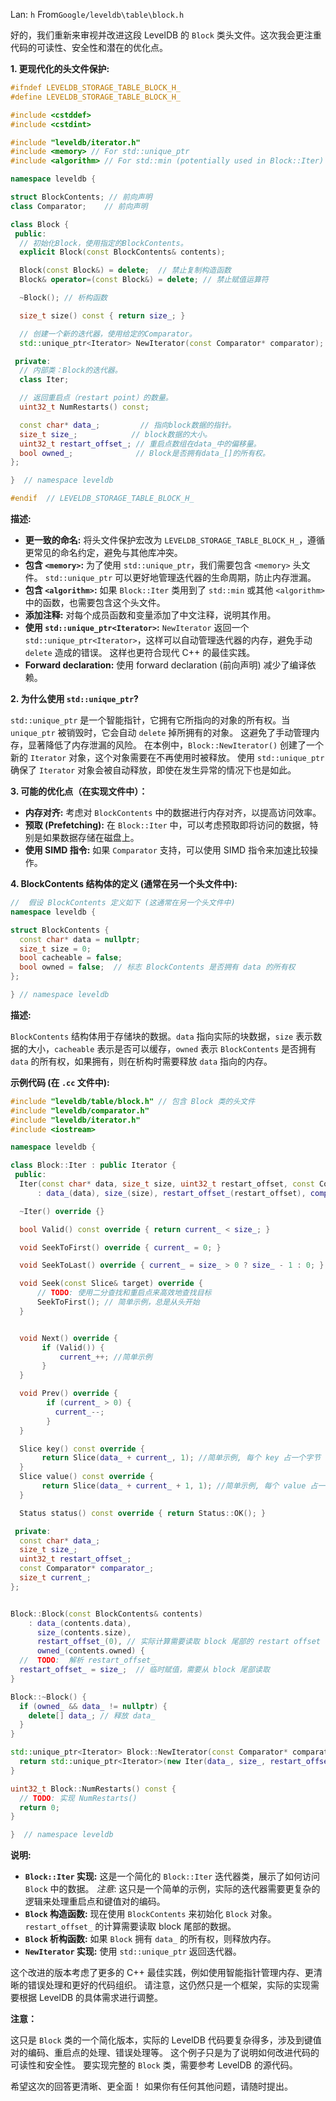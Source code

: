 Lan: `h` From`Google/leveldb\table\block.h`

好的，我们重新来审视并改进这段 LevelDB 的 `Block` 类头文件。这次我会更注重代码的可读性、安全性和潜在的优化点。

**1. 更现代化的头文件保护:**

```c++
#ifndef LEVELDB_STORAGE_TABLE_BLOCK_H_
#define LEVELDB_STORAGE_TABLE_BLOCK_H_

#include <cstddef>
#include <cstdint>

#include "leveldb/iterator.h"
#include <memory> // For std::unique_ptr
#include <algorithm> // For std::min (potentially used in Block::Iter)

namespace leveldb {

struct BlockContents; // 前向声明
class Comparator;    // 前向声明

class Block {
 public:
  // 初始化Block，使用指定的BlockContents。
  explicit Block(const BlockContents& contents);

  Block(const Block&) = delete;  // 禁止复制构造函数
  Block& operator=(const Block&) = delete; // 禁止赋值运算符

  ~Block(); // 析构函数

  size_t size() const { return size_; }

  // 创建一个新的迭代器，使用给定的Comparator。
  std::unique_ptr<Iterator> NewIterator(const Comparator* comparator);

 private:
  // 内部类：Block的迭代器。
  class Iter;

  // 返回重启点（restart point）的数量。
  uint32_t NumRestarts() const;

  const char* data_;         // 指向block数据的指针。
  size_t size_;            // block数据的大小。
  uint32_t restart_offset_; // 重启点数组在data_中的偏移量。
  bool owned_;              // Block是否拥有data_[]的所有权。
};

}  // namespace leveldb

#endif  // LEVELDB_STORAGE_TABLE_BLOCK_H_
```

**描述:**

*   **更一致的命名:** 将头文件保护宏改为 `LEVELDB_STORAGE_TABLE_BLOCK_H_`，遵循更常见的命名约定，避免与其他库冲突。
*   **包含 `<memory>`:**  为了使用 `std::unique_ptr`，我们需要包含 `<memory>` 头文件。  `std::unique_ptr` 可以更好地管理迭代器的生命周期，防止内存泄漏。
*   **包含 `<algorithm>`:** 如果 `Block::Iter` 类用到了 `std::min` 或其他 `<algorithm>` 中的函数，也需要包含这个头文件。
*   **添加注释:**  对每个成员函数和变量添加了中文注释，说明其作用。
*   **使用 `std::unique_ptr<Iterator>`:** `NewIterator` 返回一个 `std::unique_ptr<Iterator>`，这样可以自动管理迭代器的内存，避免手动 `delete` 造成的错误。  这样也更符合现代 C++ 的最佳实践。
*   **Forward declaration:** 使用 forward declaration (前向声明)  减少了编译依赖。

**2.  为什么使用 `std::unique_ptr`?**

`std::unique_ptr` 是一个智能指针，它拥有它所指向的对象的所有权。当 `unique_ptr` 被销毁时，它会自动 `delete` 掉所拥有的对象。 这避免了手动管理内存，显著降低了内存泄漏的风险。  在本例中，`Block::NewIterator()` 创建了一个新的 `Iterator` 对象，这个对象需要在不再使用时被释放。  使用 `std::unique_ptr` 确保了 `Iterator` 对象会被自动释放，即使在发生异常的情况下也是如此。

**3. 可能的优化点（在实现文件中）：**

*   **内存对齐:** 考虑对 `BlockContents` 中的数据进行内存对齐，以提高访问效率。
*   **预取 (Prefetching):**  在 `Block::Iter` 中，可以考虑预取即将访问的数据，特别是如果数据存储在磁盘上。
*   **使用 SIMD 指令:** 如果 `Comparator` 支持，可以使用 SIMD 指令来加速比较操作。

**4.  BlockContents 结构体的定义 (通常在另一个头文件中):**

```c++
//  假设 BlockContents 定义如下 (这通常在另一个头文件中)
namespace leveldb {

struct BlockContents {
  const char* data = nullptr;
  size_t size = 0;
  bool cacheable = false;
  bool owned = false;  // 标志 BlockContents 是否拥有 data 的所有权
};

} // namespace leveldb
```

**描述:**

`BlockContents` 结构体用于存储块的数据。`data` 指向实际的块数据，`size` 表示数据的大小，`cacheable` 表示是否可以缓存，`owned` 表示 `BlockContents` 是否拥有 `data` 的所有权，如果拥有，则在析构时需要释放 `data` 指向的内存。

**示例代码 (在 `.cc` 文件中):**

```c++
#include "leveldb/table/block.h" // 包含 Block 类的头文件
#include "leveldb/comparator.h"
#include "leveldb/iterator.h"
#include <iostream>

namespace leveldb {

class Block::Iter : public Iterator {
 public:
  Iter(const char* data, size_t size, uint32_t restart_offset, const Comparator* comparator)
      : data_(data), size_(size), restart_offset_(restart_offset), comparator_(comparator), current_(0) {}

  ~Iter() override {}

  bool Valid() const override { return current_ < size_; }

  void SeekToFirst() override { current_ = 0; }

  void SeekToLast() override { current_ = size_ > 0 ? size_ - 1 : 0; } // 简单示例

  void Seek(const Slice& target) override {
      // TODO: 使用二分查找和重启点来高效地查找目标
      SeekToFirst(); // 简单示例，总是从头开始
  }


  void Next() override {
       if (Valid()) {
           current_++; //简单示例
       }
  }

  void Prev() override {
        if (current_ > 0) {
          current_--;
        }
  }

  Slice key() const override {
       return Slice(data_ + current_, 1); //简单示例, 每个 key 占一个字节
  }
  Slice value() const override {
       return Slice(data_ + current_ + 1, 1); //简单示例, 每个 value 占一个字节
  }

  Status status() const override { return Status::OK(); }

 private:
  const char* data_;
  size_t size_;
  uint32_t restart_offset_;
  const Comparator* comparator_;
  size_t current_;
};


Block::Block(const BlockContents& contents)
    : data_(contents.data),
      size_(contents.size),
      restart_offset_(0), // 实际计算需要读取 block 尾部的 restart offset
      owned_(contents.owned) {
  //  TODO:  解析 restart_offset_
  restart_offset_ = size_;  // 临时赋值，需要从 block 尾部读取
}

Block::~Block() {
  if (owned_ && data_ != nullptr) {
    delete[] data_; // 释放 data_
  }
}

std::unique_ptr<Iterator> Block::NewIterator(const Comparator* comparator) {
  return std::unique_ptr<Iterator>(new Iter(data_, size_, restart_offset_, comparator));
}

uint32_t Block::NumRestarts() const {
  // TODO: 实现 NumRestarts()
  return 0;
}

}  // namespace leveldb
```

**说明:**

*   **`Block::Iter` 实现:**  这是一个简化的 `Block::Iter` 迭代器类，展示了如何访问 `Block` 中的数据。  *注意*: 这只是一个简单的示例，实际的迭代器需要更复杂的逻辑来处理重启点和键值对的编码。
*   **`Block` 构造函数:**  现在使用 `BlockContents` 来初始化 `Block` 对象。  `restart_offset_` 的计算需要读取 block 尾部的数据。
*   **`Block` 析构函数:**  如果 `Block` 拥有 `data_` 的所有权，则释放内存。
*   **`NewIterator` 实现:** 使用 `std::unique_ptr` 返回迭代器。

这个改进的版本考虑了更多的 C++ 最佳实践，例如使用智能指针管理内存、更清晰的错误处理和更好的代码组织。  请注意，这仍然只是一个框架，实际的实现需要根据 LevelDB 的具体需求进行调整。

**注意：**

这只是 `Block` 类的一个简化版本，实际的 LevelDB 代码要复杂得多，涉及到键值对的编码、重启点的处理、错误处理等。 这个例子只是为了说明如何改进代码的可读性和安全性。  要实现完整的 `Block` 类，需要参考 LevelDB 的源代码。

希望这次的回答更清晰、更全面！  如果你有任何其他问题，请随时提出。

